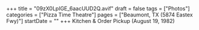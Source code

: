 +++
title = "09zX0LpIGE_6aacUUD2Q.avif"
draft = false
tags = ["Photos"]
categories = ["Pizza Time Theatre"]
pages = ["Beaumont, TX (5874 Eastex Fwy)"]
startDate = ""
+++
Kitchen & Order Pickup (August 19, 1982)
